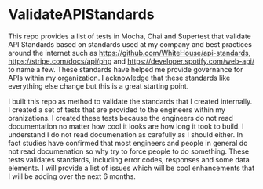 # ValidateAPIStandards

This repo provides a list of tests in Mocha, Chai and Supertest that validate API Standards based on standards used at my company and best practices around the internet such as https://github.com/WhiteHouse/api-standards, https://stripe.com/docs/api/php and https://developer.spotify.com/web-api/ to name a few. These standards have helped me provide governance for APIs within my organization. I acknowledge that these standards like everything else change but this is a great starting point. 

I built this repo as method to validate the standards that I created internally. I created a set of tests that are provided to the engineers within my oranizations. I created these tests because the engineers do not read documentation no matter how cool it looks are how long it took to build. I understand I do not read documenation as carefully as I should either. In fact studies have confirmed that most engineers and people in general do not read documenation so why try to force people to do something. These tests validates standards, including error codes, responses and some data elements. I will provide a list of issues which will be cool enhancements that I will be adding over the next 6 months. 
